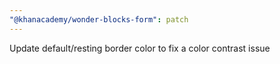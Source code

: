 ```yaml
---
"@khanacademy/wonder-blocks-form": patch
---
```


Update default/resting border color to fix a color contrast issue
